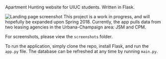 Apartment Hunting website for UIUC students. Written in Flask.

![Landing page screenshot](https://raw.githubusercontent.com/einarhorn/apartmenthunter/master/screenshots/home-page.png)
This project is a work in progress, and will hopefully be expanded upon Spring 2018.
Currently, the app pulls data from two leasing agencies in the Urbana-Champaign area: JSM and CPM.

For screenshots, please view the `screenshots` folder.

To run the application, simply clone the repo, install Flask, and run the `app.py` file.
The database can be refreshed at any time by running `main.py`.
